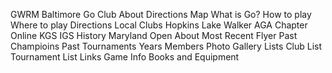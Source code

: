 GWRM Baltimore Go Club
  About
  Directions
  Map
What is Go?
How to play
Where to play
  Directions
  Local Clubs
    Hopkins
    Lake Walker
  AGA Chapter
  Online
    KGS
    IGS
History
Maryland Open
  About
  Most Recent Flyer
  Past Champioins
  Past Tournaments
  Years
Members
  Photo Gallery
Lists
  Club List
  Tournament List
Links
  Game Info
  Books and Equipment

